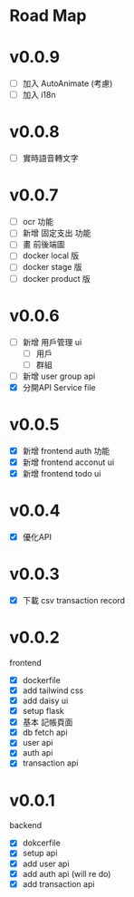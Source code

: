 # Road Map
# v0.0.9
- [ ] 加入 AutoAnimate (考慮)
- [ ] 加入 i18n

# v0.0.8
- [ ] 實時語音轉文字

# v0.0.7
- [ ] ocr 功能
- [ ] 新增 固定支出 功能
- [ ] 畫 前後端圖
- [ ] docker local 版
- [ ] docker stage 版
- [ ] docker product 版

# v0.0.6
- [ ] 新增 用戶管理 ui
  - [ ] 用戶
  - [ ] 群組
- [ ] 新增 user group api
- [x] 分開API Service file

# v0.0.5
- [x] 新增 frontend auth 功能
- [x] 新增 frontend acconut ui 
- [x] 新增 frontend todo ui

# v0.0.4
- [x] 優化API 

# v0.0.3
- [x] 下載 csv transaction record

# v0.0.2
frontend
- [x] dockerfile
- [x] add tailwind css
- [x] add daisy ui
- [x] setup flask 
- [x] 基本 記帳頁面
- [x] db fetch api
- [x] user api
- [x] auth api
- [x] transaction api

# v0.0.1
backend
- [x] dokcerfile
- [x] setup api
- [x] add user api 
- [x] add auth api (will re do)
- [x] add transaction api